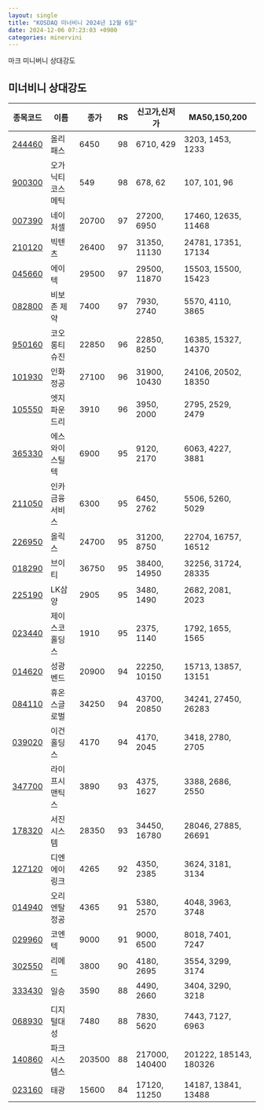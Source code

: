 ```yaml
---
layout: single
title: "KOSDAQ 미너비니 2024년 12월 6일"
date: 2024-12-06 07:23:03 +0900
categories: minervini
---
```

마크 미니버니 상대강도
## 미너비니 상대강도

|종목코드|이름|종가|RS|신고가,신저가|MA50,150,200|
|------|---|---|--|---------|------------|
|[244460](https://finance.daum.net/quotes/A244460)|올리패스|6450|98|6710, 429|3203, 1453, 1233|
|[900300](https://finance.daum.net/quotes/A900300)|오가닉티코스메틱|549|98|678, 62|107, 101, 96|
|[007390](https://finance.daum.net/quotes/A007390)|네이처셀|20700|97|27200, 6950|17460, 12635, 11468|
|[210120](https://finance.daum.net/quotes/A210120)|빅텐츠|26400|97|31350, 11130|24781, 17351, 17134|
|[045660](https://finance.daum.net/quotes/A045660)|에이텍|29500|97|29500, 11870|15503, 15500, 15423|
|[082800](https://finance.daum.net/quotes/A082800)|비보존 제약|7400|97|7930, 2740|5570, 4110, 3865|
|[950160](https://finance.daum.net/quotes/A950160)|코오롱티슈진|22850|96|22850, 8250|16385, 15327, 14370|
|[101930](https://finance.daum.net/quotes/A101930)|인화정공|27100|96|31900, 10430|24106, 20502, 18350|
|[105550](https://finance.daum.net/quotes/A105550)|엣지파운드리|3910|96|3950, 2000|2795, 2529, 2479|
|[365330](https://finance.daum.net/quotes/A365330)|에스와이스틸텍|6900|95|9120, 2170|6063, 4227, 3881|
|[211050](https://finance.daum.net/quotes/A211050)|인카금융서비스|6300|95|6450, 2762|5506, 5260, 5029|
|[226950](https://finance.daum.net/quotes/A226950)|올릭스|24700|95|31200, 8750|22704, 16757, 16512|
|[018290](https://finance.daum.net/quotes/A018290)|브이티|36750|95|38400, 14950|32256, 31724, 28335|
|[225190](https://finance.daum.net/quotes/A225190)|LK삼양|2905|95|3480, 1490|2682, 2081, 2023|
|[023440](https://finance.daum.net/quotes/A023440)|제이스코홀딩스|1910|95|2375, 1140|1792, 1655, 1565|
|[014620](https://finance.daum.net/quotes/A014620)|성광벤드|20900|94|22250, 10150|15713, 13857, 13151|
|[084110](https://finance.daum.net/quotes/A084110)|휴온스글로벌|34250|94|43700, 20850|34241, 27450, 26283|
|[039020](https://finance.daum.net/quotes/A039020)|이건홀딩스|4170|94|4170, 2045|3418, 2780, 2705|
|[347700](https://finance.daum.net/quotes/A347700)|라이프시맨틱스|3890|93|4375, 1627|3388, 2686, 2550|
|[178320](https://finance.daum.net/quotes/A178320)|서진시스템|28350|93|34450, 16780|28046, 27885, 26691|
|[127120](https://finance.daum.net/quotes/A127120)|디엔에이링크|4265|92|4350, 2385|3624, 3181, 3134|
|[014940](https://finance.daum.net/quotes/A014940)|오리엔탈정공|4365|91|5380, 2570|4048, 3963, 3748|
|[029960](https://finance.daum.net/quotes/A029960)|코엔텍|9000|91|9000, 6500|8018, 7401, 7247|
|[302550](https://finance.daum.net/quotes/A302550)|리메드|3800|90|4180, 2695|3554, 3299, 3174|
|[333430](https://finance.daum.net/quotes/A333430)|일승|3590|88|4490, 2660|3404, 3290, 3218|
|[068930](https://finance.daum.net/quotes/A068930)|디지털대성|7480|88|7830, 5620|7443, 7127, 6963|
|[140860](https://finance.daum.net/quotes/A140860)|파크시스템스|203500|88|217000, 140400|201222, 185143, 180326|
|[023160](https://finance.daum.net/quotes/A023160)|태광|15600|84|17120, 11250|14187, 13841, 13488|


